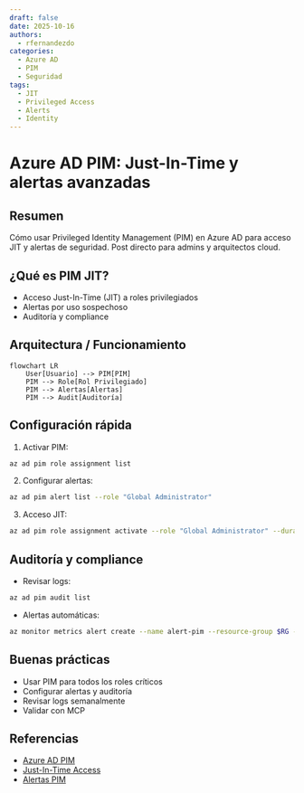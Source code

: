 ```yaml
---
draft: false
date: 2025-10-16
authors:
  - rfernandezdo
categories:
  - Azure AD
  - PIM
  - Seguridad
tags:
  - JIT
  - Privileged Access
  - Alerts
  - Identity
---
```


# Azure AD PIM: Just-In-Time y alertas avanzadas

## Resumen
Cómo usar Privileged Identity Management (PIM) en Azure AD para acceso JIT y alertas de seguridad. Post directo para admins y arquitectos cloud.

## ¿Qué es PIM JIT?

- Acceso Just-In-Time (JIT) a roles privilegiados
- Alertas por uso sospechoso
- Auditoría y compliance

## Arquitectura / Funcionamiento
```mermaid
flowchart LR
    User[Usuario] --> PIM[PIM]
    PIM --> Role[Rol Privilegiado]
    PIM --> Alertas[Alertas]
    PIM --> Audit[Auditoría]
```

## Configuración rápida

1. Activar PIM:
```bash
az ad pim role assignment list
```

2. Configurar alertas:
```bash
az ad pim alert list --role "Global Administrator"
```

3. Acceso JIT:
```bash
az ad pim role assignment activate --role "Global Administrator" --duration 1
```

## Auditoría y compliance

- Revisar logs:
```bash
az ad pim audit list
```

- Alertas automáticas:
```bash
az monitor metrics alert create --name alert-pim --resource-group $RG --scopes /subscriptions/$SUB_ID/resourceGroups/$RG/providers/Microsoft.Authorization/roleAssignments --condition "total SuspiciousPIMActivations > 0" --window-size 5m --action $ACTION_GROUP_ID
```

## Buenas prácticas

- Usar PIM para todos los roles críticos
- Configurar alertas y auditoría
- Revisar logs semanalmente
- Validar con MCP

## Referencias

- [Azure AD PIM](https://learn.microsoft.com/azure/active-directory/privileged-identity-management/pim-configure)
- [Just-In-Time Access](https://learn.microsoft.com/azure/active-directory/privileged-identity-management/pim-how-to-activate-role)
- [Alertas PIM](https://learn.microsoft.com/azure/active-directory/privileged-identity-management/pim-alerts)
